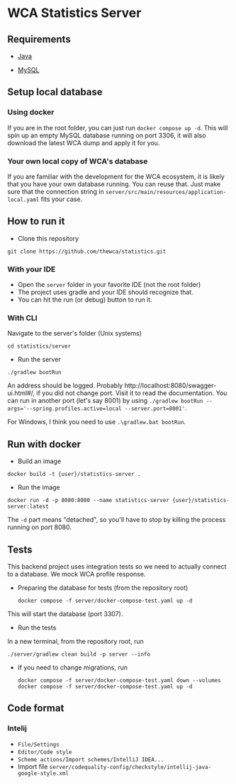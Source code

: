 # WCA Statistics Server

## Requirements

- [Java](https://www.java.com/pt-BR/)

- [MySQL](https://dev.mysql.com/doc/refman/8.0/en/linux-installation.html)

## Setup local database

### Using docker

If you are in the root folder, you can just run `docker compose up -d`. This will spin up an empty MySQL database running on port 3306, it will also download the latest WCA dump and apply it for you.

### Your own local copy of WCA's database

If you are familiar with the development for the WCA ecosystem, it is likely that you have your own database running. You can reuse that. Just make sure that the connection string in `server/src/main/resources/application-local.yaml` fits your case.

## How to run it

- Clone this repository

`git clone https://github.com/thewca/statistics.git`

### With your IDE

- Open the `server` folder in your favorite IDE (not the root folder)
- The project uses gradle and your IDE should recognize that.
- You can hit the run (or debug) button to run it.

### With CLI

Navigate to the server's folder (Unix systems)

`cd statistics/server`

- Run the server

`./gradlew bootRun`

An address should be logged. Probably http://localhost:8080/swagger-ui.html#/, if you did not change port. Visit it to read the documentation. You can run in another port (let's say 8001) by using `./gradlew bootRun --args='--spring.profiles.active=local --server.port=8001'`.

For Windows, I think you need to use `.\gradlew.bat bootRun`.

## Run with docker

- Build an image

`docker build -t {user}/statistics-server .`

- Run the image

`docker run -d -p 8080:8080 --name statistics-server {user}/statistics-server:latest`

The `-d` part means "detached", so you'll have to stop by killing the process running on port 8080.

## Tests

This backend project uses integration tests so we need to actually connect to a database. We mock WCA profile response.

- Preparing the database for tests (from the repository root)

  `docker compose -f server/docker-compose-test.yaml up -d`

This will start the database (port 3307).

- Run the tests

In a new terminal, from the repository root, run

    ./server/gradlew clean build -p server --info

- If you need to change migrations, run

  ```
  docker compose -f server/docker-compose-test.yaml down --volumes
  docker compose -f server/docker-compose-test.yaml up -d
  ```

## Code format

### Intelij

- `File/Settings`
- `Editor/Code style`
- `Scheme actions/Import schemes/IntelliJ IDEA...`
- Import file `server/codequality-config/checkstyle/intellij-java-google-style.xml`
